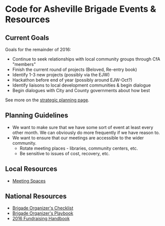 # Code for Asheville Brigade Events & Resources

## Current Goals

Goals for the remainder of 2016:

* Continue to seek relationships with local community groups through CfA "members"
* Finish the current round of projects (Beloved, Re-entry book)
* Identify 1-3 new projects (possibly via the EJW)
* Hackathon before end of year (possibly around EJW-Oct?)
* Identify liaisons to local development communities & begin dialogue
* Begin dialogues with City and County governments about how best

See more on the [strategic planning page](./strategic-plan.md).

## Planning Guidelines

* We want to make sure that we have some sort of event at least every other month. We can obviously do more frequently if we have reason to.
* We want to ensure that our meetings are accessible to the wider community.
  * Rotate meeting places - libraries, community centers, etc.
  * Be sensitive to issues of cost, recovery, etc.
  
## Local Resources

* [Meeting Spaces](./meeting-spaces/README.md)

## National Resources

* [Brigade Organizer's Checklist](https://www.codeforamerica.org/brigade/organize/checklist/)
* [Brigade Organizer's Playbook](https://docs.google.com/document/d/19bN5RWK5nQTpz0mHUViHrzHiommBUAMSztwNRzUcxYo/edit#)
* [2016 Fundraising Handbook](https://docs.google.com/document/d/1c9Jbtdj_wKP2dDwxslXhBQoobzpTwsxkrSjAlLQdkI0/edit)
